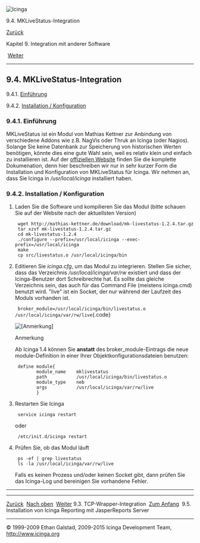 ![Icinga](../images/logofullsize.png "Icinga")

9.4. MKLiveStatus-Integration

[Zurück](int-tcpwrappers.md) 

Kapitel 9. Integration mit anderer Software

 [Weiter](reporting.md)

* * * * *

9.4. MKLiveStatus-Integration
-----------------------------

9.4.1. [Einführung](int-mklivestatus.md#introduction)

9.4.2. [Installation /
Konfiguration](int-mklivestatus.md#installconfig)

### 9.4.1. Einführung

MKLiveStatus ist ein Modul von Mathias Kettner zur Anbindung von
verschiedene Addons wie z.B. NagVis oder Thruk an Icinga (oder Nagios).
Solange Sie keine Datenbank zur Speicherung von historischen Werten
benötigen, könnte dies eine gute Wahl sein, weil es relativ klein und
einfach zu installieren ist. Auf der [offiziellen
Website](http://mathias-kettner.de/checkmk_livestatus.md) finden Sie
die komplette Dokumenation, denn hier beschreiben wir nur in sehr kurzer
Form die Installation und Konfiguration von MKLiveStatus für Icinga. Wir
nehmen an, dass Sie Icinga in */usr/local/icinga* installiert haben.

### 9.4.2. Installation / Konfiguration

1.  Laden Sie die Software und kompilieren Sie das Modul (bitte schauen
    Sie auf der Website nach der aktuellsten Version)

    ~~~~ {.programlisting}
     wget http://mathias-kettner.de/download/mk-livestatus-1.2.4.tar.gz
     tar xzvf mk-livestatus-1.2.4.tar.gz
     cd mk-livestatus-1.2.4
     ./configure --prefix=/usr/local/icinga --exec-prefix=/usr/local/icinga
     make
     cp src/livestatus.o /usr/local/icinga/bin
    ~~~~

2.  Editieren Sie *icinga.cfg*, um das Modul zu integrieren. Stellen Sie
    sicher, dass das Verzeichnis */usr/local/icinga/var/rw* existiert
    und dass der Icinga-Benutzer dort Schreibrechte hat. Es sollte das
    gleiche Verzeichnis sein, das auch für das Command File (meistens
    icinga.cmd) benutzt wird. "live" ist ein Socket, der nur während der
    Laufzeit des Moduls vorhanden ist.

    ` broker_module=/usr/local/icinga/bin/livestatus.o /usr/local/icinga/var/rw/live`{.code}

    ![[Anmerkung]](../images/note.png)

    Anmerkung

    Ab Icinga 1.4 können Sie **anstatt** des broker\_module-Eintrags die
    neue module-Definition in einer Ihrer Objektkonfigurationsdateien
    benutzen:

    ~~~~ {.programlisting}
     define module{
            module_name    mklivestatus
            path           /usr/local/icinga/bin/livestatus.o
            module_type    neb
            args           /usr/local/icinga/var/rw/live
            }
    ~~~~

3.  Restarten Sie Icinga

    ~~~~ {.programlisting}
     service icinga restart
    ~~~~

    oder

    ~~~~ {.programlisting}
     /etc/init.d/icinga restart
    ~~~~

4.  Prüfen Sie, ob das Modul läuft

    ~~~~ {.programlisting}
     ps -ef | grep livestatus
     ls -la /usr/local/icinga/var/rw/live
    ~~~~

    Falls es keinen Prozess und/oder keinen Socket gibt, dann prüfen Sie
    das Icinga-Log und bereinigen Sie vorhandene Fehler.

* * * * *

  --------------------------------- -------------------------- ------------------------------------------------------------------
  [Zurück](int-tcpwrappers.md)    [Nach oben](ch09.md)      [Weiter](reporting.md)
  9.3. TCP-Wrapper-Integration      [Zum Anfang](index.md)    9.5. Installation von Icinga Reporting mit JasperReports Server
  --------------------------------- -------------------------- ------------------------------------------------------------------

© 1999-2009 Ethan Galstad, 2009-2015 Icinga Development Team,
http://www.icinga.org
